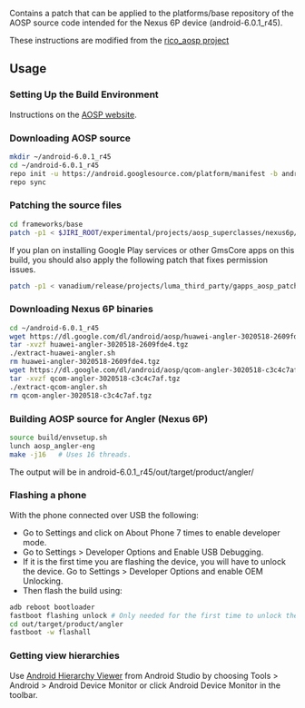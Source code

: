 Contains a patch that can be applied to the platforms/base repository of the
AOSP source code intended for the Nexus 6P device (android-6.0.1_r45).

These instructions are modified from the [rico_aosp project](../rico_aosp/nexus6p/README.md)

## Usage

### Setting Up the Build Environment
Instructions on the [AOSP website](https://source.android.com/source/initializing.html).

### Downloading AOSP source
```bash
mkdir ~/android-6.0.1_r45
cd ~/android-6.0.1_r45
repo init -u https://android.googlesource.com/platform/manifest -b android-6.0.1_r45
repo sync
 ```

### Patching the source files
```bash
cd frameworks/base
patch -p1 < $JIRI_ROOT/experimental/projects/aosp_superclasses/nexus6p/patch/patch.diff
 ```

If you plan on installing Google Play services or other GmsCore apps on this
build, you should also apply the following patch that fixes permission issues.
```bash
patch -p1 < vanadium/release/projects/luma_third_party/gapps_aosp_patch/patch.diff
 ```

### Downloading Nexus 6P binaries
```bash
cd ~/android-6.0.1_r45
wget https://dl.google.com/dl/android/aosp/huawei-angler-3020518-2609fde4.tgz
tar -xvzf huawei-angler-3020518-2609fde4.tgz
./extract-huawei-angler.sh
rm huawei-angler-3020518-2609fde4.tgz
wget https://dl.google.com/dl/android/aosp/qcom-angler-3020518-c3c4c7af.tgz
tar -xvzf qcom-angler-3020518-c3c4c7af.tgz
./extract-qcom-angler.sh
rm qcom-angler-3020518-c3c4c7af.tgz
 ```

### Building AOSP source for Angler (Nexus 6P)
```bash
source build/envsetup.sh
lunch aosp_angler-eng
make -j16   # Uses 16 threads.
```

The output will be in android-6.0.1_r45/out/target/product/angler/

### Flashing a phone
With the phone connected over USB the following:
* Go to Settings and click on About Phone 7 times to enable developer mode.
* Go to Settings > Developer Options and Enable USB Debugging.
* If it is the first time you are flashing the device, you will have to
unlock the device. Go to Settings > Developer Options and enable OEM Unlocking.
* Then flash the build using:
```bash
adb reboot bootloader
fastboot flashing unlock # Only needed for the first time to unlock the device.
cd out/target/product/angler
fastboot -w flashall
```
### Getting view hierarchies
Use [Android Hierarchy Viewer](https://developer.android.com/studio/profile/hierarchy-viewer.html)
from Android Studio by choosing Tools > Android > Android Device Monitor or
click Android Device Monitor in the toolbar.
